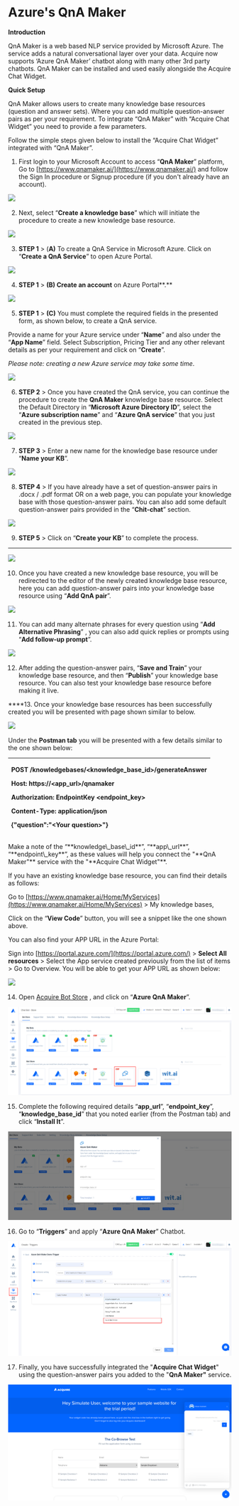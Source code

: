 # Azure's QnA Maker

**Introduction**

QnA Maker is a web based NLP service provided by Microsoft Azure. The service adds a natural conversational layer over your data. Acquire now supports ‘Azure QnA Maker’ chatbot along with many other 3rd party chatbots. QnA Maker can be installed and used easily alongside the Acquire Chat Widget.

**Quick Setup**

QnA Maker allows users to create many knowledge base resources \(question and answer sets\). Where you can add multiple question-answer pairs as per your requirement. To integrate “QnA Maker” with “Acquire Chat Widget” you need to provide a few parameters. 

Follow the simple steps given below to install the “Acquire Chat Widget” integrated with “QnA Maker”.

1.  First login to your Microsoft Account to access “**QnA Maker**” platform, Go to [https://www.qnamaker.ai/](https://www.qnamaker.ai/) and follow the Sign In procedure or Signup procedure \(if you don't already have an account\).

![](https://lh5.googleusercontent.com/HzsEqsoJoMwYX-XesL-9blGVRdHCwU8dvWfWhFor8GJ5ssit_EXhNg142j19lMlDvsqrcpeo86Bvl8lKbeeRs62z30X1ptvRYj4ftNP29-XkZEim9xBB821plzLLsVpUxsMFYbdS)

2. Next, select “**Create a knowledge base**” which will initiate the procedure to create a new knowledge base resource.

![](https://lh4.googleusercontent.com/agb2u4Ex-f4CuVDiXN_KKj42y2Wvv-oOqlvMI6NnUVQYroc9OPepR961bxWL94MgQVV5EkvXAjhVhQKKTSsxH79oCzje7Cib-NkO_UpTeJUzZTyWUOkVEy315CGJ44fVtPT_hFJI)

3. **STEP 1** &gt; \(**A\)** To create a QnA Service in Microsoft Azure. Click on “**Create a QnA Service**” to open Azure Portal.

![](https://lh5.googleusercontent.com/lywMAb3ZNrkoT7RLhA0MviimOJJLqyIQAJd315u7DttswxsD-crXTQUBU9emFoWKdiK1_7Emg0rg0XSCkFvWC4XHsQtsjvaI9UFuZLi-c81fRk5QLoiGTnpuKuq7x4sqt1ACw_oz)

4. **STEP 1** &gt; **\(B\) Create an account** on Azure Portal**.**

![](https://lh5.googleusercontent.com/W57VyCSTa0eSGzxhr-IlYjGoNR0y_C398iaBHAcFJUoFK1I_fVMhp9XDKlzwPkHpRtVUczl8uoAPMpZKuaIDHJdzwijbhHlQc7F32EwsGDLGfqGp9nZ8Jlx1POBd4HttAp7jdwbV)

5. **STEP 1** &gt; **\(C\)** You must complete the required fields in the presented form, as shown below, to create a QnA service.

Provide a name for your Azure service under “**Name**” and also under the “**App Name**” field. Select Subscription, Pricing Tier and any other relevant details as per your requirement and click on “**Create**”.

_Please note: creating a new Azure service may take some time_.

![](https://lh4.googleusercontent.com/ovUlfIipLBwiahkTYMScIITfEGRq_l90-3JX6vw6C48jeV7z38kZUkZgi1Jxe751ui3Q5Dm5k4SUwRI4hIZIpyROFWhBKtw5aNduTPYIS3ML4clpdqeFy4rdVFDURMKrJb9WdK0e)

6. **STEP 2** &gt; Once you have created the QnA service, you can continue the procedure to create the **QnA Maker** knowledge base resource. Select the Default Directory in “**Microsoft Azure Directory ID**”, select the “**Azure subscription name**” and “**Azure QnA service**” that you just created in the previous step.

![](https://lh6.googleusercontent.com/6MHnO9ie0lLgbuxV4MV7BLtjl_-EzRVV9ppUY0M2B1JYhsP3vbMYbT5uDUZlumubK_tcWSQR9W5CDucg1bqyQPP_VuohjyYHQxMOfc-B2gKI6m2chY_hz2xT6MBLrTvcvRYolSnG)

7. **STEP 3** &gt; Enter a new name for the knowledge base resource under “**Name your KB**”.

![](https://lh3.googleusercontent.com/wB446EDugmWx-G0pPWjaraccqr1Zu2cGrW67_IUkVTK9GTvQvuFkHrxUh524Z2SrEFw-sjz9qlD9jB4oo1Gj6kvxpbyEljaUy-K0P3zDUi369vptRlwhvEy1ipowMZdR28cla7z2)

8. **STEP 4** &gt; If you have already have a set of question-answer pairs in .docx / .pdf format OR on a web page, you can populate your knowledge base with those question-answer pairs. You can also add some default question-answer pairs provided in the “**Chit-chat**” section.

![](https://lh3.googleusercontent.com/M6hdwJbhFyg7BvhsLqXdt7UezhCffhIH5vQxQSfzq0pZ3zOOWa6GR3CInUQP9yVyzbgOm9kJq5UUUT9MbZwa54Ok8YCwudsQUiLgCzWGTJbVaJJnw9_jsYChAJP1SyOK3RyejdsU)

9. **STEP 5** &gt; Click on “**Create your KB**” to complete the process.  
****

![](https://lh3.googleusercontent.com/kpRMeWf-q5fm-2ndcGDaL3VcXtRZK_LC36apxfDgXzn7nNxIxgO3orFKh1kN6oQFvjhe8kIgH_wGI0_m37UeLDIPyLDT8l6WjDit0n7KA6q8OBC0BMYHEi-ZkvN3gWThn4geAF4l)

10. Once you have created a new knowledge base resource, you will be redirected to the editor of the newly created knowledge base resource, here you can add question-answer pairs into your knowledge base resource using “**Add QnA pair**”.

![](https://lh6.googleusercontent.com/CwK1Ig2a8BsMjhWvRgyBpvPvqpUJz5fvi1xruXfYQzFl14D2_4-DSnZhIN3xyMN5NLQZlP-tioiJ6yahBdi396VdbMcSCUpW12o_z-fEKgiDUXayB1oyIkznKBAFXoLoYXb8tEVK)

11. You can add many alternate phrases for every question using “**Add Alternative Phrasing**” , you can also add quick replies or prompts using “**Add follow-up prompt**”.

![](https://lh4.googleusercontent.com/y7rUaIhfk_i_uRQvxqHWl7OOGEeH_riqJZAEmS8kWmcXa_lU7roolT98P8R_Ap-QYK8PLTrJmZcHs8z_ZXUFByuyfDM5TgO_hg5lCtCgBgnjgoiSnXbHPGiswp3nVA5KJe1ey1Ud)

12. After adding the question-answer pairs, “**Save and Train**” your knowledge base resource, and then “**Publish**” your knowledge base resource. You can also test your knowledge base resource before making it live.

  
****13. Once your knowledge base resources has been successfully created you will be presented with page shown similar to below.

![](https://lh6.googleusercontent.com/A91Ev2rSpo-O9XRJ1RRwzYDbygyH-1q3ZDgIKb1BVBXkJBuaUV6UAy_rP2IiJmJs2YS7aoRdFzrIj-ZcbGDrLZs1CTJGnKNRco_eq-WcsCdBI7lbaNiqaIwcjlIPMRaufZxX3Xbv)

Under the **Postman tab** you will be presented with a few details similar to the one shown below:

<table>
  <thead>
    <tr>
      <th style="text-align:left">
        <p><b>POST /knowledgebases/&lt;knowledge_base_id&gt;/generateAnswer</b>
        </p>
        <p><b>Host: https://&lt;app_url&gt;/qnamaker</b>
        </p>
        <p><b>Authorization: EndpointKey &lt;endpoint_key&gt;</b>
        </p>
        <p><b>Content-Type: application/json</b>
        </p>
        <p><b>{&quot;question&quot;:&quot;&lt;Your question&gt;&quot;}</b>
        </p>
      </th>
    </tr>
  </thead>
  <tbody></tbody>
</table>Make a note of the “**knowledge\_base\_id**”, “**app\_url**”, “**endpoint\_key**”, as these values will help you connect the "**QnA Maker"** service with the "**Acquire Chat Widget"**.

If you have an existing knowledge base resource, you can find their details as follows:

Go to [https://www.qnamaker.ai/Home/MyServices](https://www.qnamaker.ai/Home/MyServices) &gt; My knowledge bases,

Click on the “**View Code**” button, you will see a snippet like the one shown above.

You can also find your APP URL in the Azure Portal:

Sign into [https://portal.azure.com/](https://portal.azure.com/) &gt; **Select All resources** &gt; Select the App service created previously from the list of items &gt; Go to Overview. You will be able to get your APP URL as shown below:

![](https://lh5.googleusercontent.com/nODz1ayxVMsmOGdEbo8_V01xVbTkgkCdE9lujjiEAAC3x3jZwYnryjOpKZuCMyUK3yBWmC-d5oYqbnwqhYlwcYnNvFTCyHWlEkNCnv9mCJ_pHzeJSe4ErsNtrOG_uiKX01bIiker)

14. Open [Acquire Bot Store](https://app.acquire.io/chatbot/store) , and click on “**Azure QnA Maker**”. 

![](../../.gitbook/assets/dashboard1.png)

15. Complete the following required details “**app\_url**”, “**endpoint\_key**”, “**knowledge\_base\_id**” that you noted earlier \(from the Postman tab\) and click “**Install It**”.

![](../../.gitbook/assets/dashboard2.png)

16. Go to “**Triggers**” and apply “**Azure QnA Maker**” Chatbot.

![](../../.gitbook/assets/dashboard3.png)

17. Finally, you have successfully integrated the "**Acquire Chat Widget**" using the question-answer pairs you added to the "**QnA Maker"** service.

![](../../.gitbook/assets/dashboard4.png)

